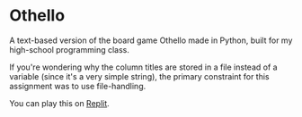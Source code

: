 # Othello
A text-based version of the board game Othello made in Python, built for my high-school programming class.

If you're wondering why the column titles are stored in a file instead of a variable (since it's a very simple string), the primary constraint for this assignment was to use file-handling.

You can play this on [Replit](https://replit.com/@grahamhub/othello).